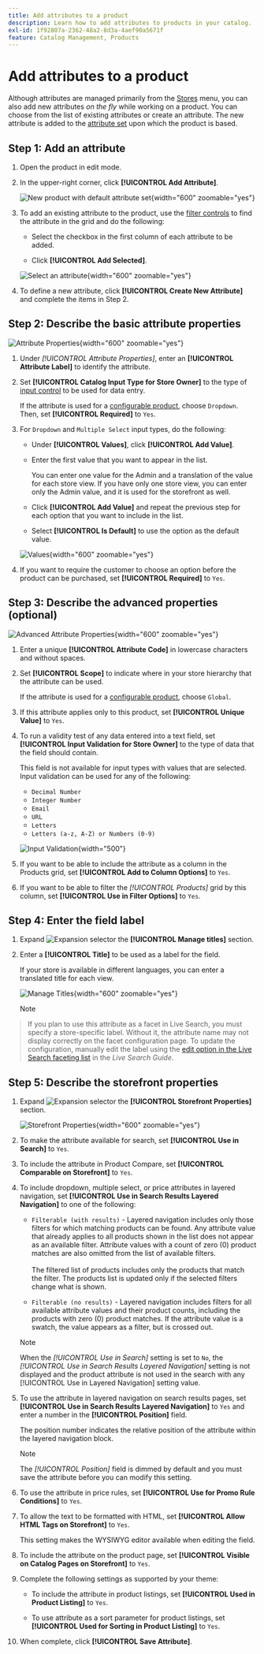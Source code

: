 ```yaml
---
title: Add attributes to a product
description: Learn how to add attributes to products in your catalog.
exl-id: 1f92807a-2362-48a2-8d3a-4aef90a5671f
feature: Catalog Management, Products
---
```

# Add attributes to a product

Although attributes are managed primarily from the [Stores](../stores-purchase/stores-menu.md) menu, you can also add new attributes _on the fly_ while working on a product. You can choose from the list of existing attributes or create an attribute. The new attribute is added to the [attribute set](../catalog/attribute-sets.md) upon which the product is based.

## Step 1: Add an attribute

1. Open the product in edit mode.

1. In the upper-right corner, click **[!UICONTROL Add Attribute]**.

   ![New product with default attribute set](./assets/product-attribute-add.png){width="600" zoomable="yes"}

1. To add an existing attribute to the product, use the [filter controls](../getting-started/admin-grid-controls.md) to find the attribute in the grid and do the following:

   - Select the checkbox in the first column of each attribute to be added.

   - Click **[!UICONTROL Add Selected]**.

   ![Select an attribute](./assets/product-attribute-add-select.png){width="600" zoomable="yes"}

1. To define a new attribute, click **[!UICONTROL Create New Attribute]** and complete the items in Step 2.

## Step 2: Describe the basic attribute properties

![Attribute Properties](./assets/product-attribute-add-new.png){width="600" zoomable="yes"}

1. Under _[!UICONTROL Attribute Properties]_, enter an **[!UICONTROL Attribute Label]** to identify the attribute.

1. Set **[!UICONTROL Catalog Input Type for Store Owner]** to the type of [input control](attributes-input-types.md) to be used for data entry.

   If the attribute is used for a [configurable product](product-create-configurable.md), choose `Dropdown`. Then, set **[!UICONTROL Required]** to `Yes`.

1. For `Dropdown` and `Multiple Select` input types, do the following:

   - Under **[!UICONTROL Values]**, click **[!UICONTROL Add Value]**.

   - Enter the first value that you want to appear in the list.

      You can enter one value for the Admin and a translation of the value for each store view. If you have only one store view, you can enter only the Admin value, and it is used for the storefront as well.

   - Click **[!UICONTROL Add Value]** and repeat the previous step for each option that you want to include in the list.

   - Select **[!UICONTROL Is Default]** to use the option as the default value.

   ![Values](./assets/product-attribute-add-values-colors.png){width="600" zoomable="yes"}

1. If you want to require the customer to choose an option before the product can be purchased, set **[!UICONTROL Required]** to `Yes`.

## Step 3: Describe the advanced properties (optional)

![Advanced Attribute Properties](./assets/product-attribute-advanced-attribute-properties.png){width="600" zoomable="yes"}

1. Enter a unique **[!UICONTROL Attribute Code]** in lowercase characters and without spaces.

1. Set **[!UICONTROL Scope]** to indicate where in your store hierarchy that the attribute can be used.

   If the attribute is used for a [configurable product](product-create-configurable.md), choose `Global`.

1. If this attribute applies only to this product, set **[!UICONTROL Unique Value]** to `Yes`.

1. To run a validity test of any data entered into a text field, set **[!UICONTROL Input Validation for Store Owner]** to the type of data that the field should contain.

   This field is not available for input types with values that are selected. Input validation can be used for any of the following:

   - `Decimal Number`
   - `Integer Number`
   - `Email`
   - `URL`
   - `Letters`
   - `Letters (a-z, A-Z) or Numbers (0-9)`

   ![Input Validation](./assets/product-attribute-input-validation.png){width="500"}

1. If you want to be able to include the attribute as a column in the Products grid, set **[!UICONTROL Add to Column Options]** to `Yes`.

1. If you want to be able to filter the _[!UICONTROL Products]_ grid by this column, set **[!UICONTROL Use in Filter Options]** to `Yes`.

## Step 4: Enter the field label

1. Expand ![Expansion selector](../assets/icon-display-expand.png) the **[!UICONTROL Manage titles]** section.

1. Enter a **[!UICONTROL Title]** to be used as a label for the field.

   If your store is available in different languages, you can enter a translated title for each view.

   ![Manage Titles](./assets/product-attribute-add-manage-titles.png){width="600" zoomable="yes"}

   >[!NOTE]
   >
> If you plan to use this attribute as a facet in Live Search, you must specify a store-specific label. Without it, the attribute name may not display correctly on the facet configuration page. To update the configuration, manually edit the label using the [edit option in the Live Search faceting list](https://experienceleague.adobe.com/en/docs/commerce/live-search/live-search-admin/facets/facets-add#step-2-edit-facet-properties-optional) in the _Live Search Guide_.

## Step 5: Describe the storefront properties

1. Expand ![Expansion selector](../assets/icon-display-expand.png) the **[!UICONTROL Storefront Properties]** section.

   ![Storefront Properties](./assets/product-attribute-add-storefront-properties.png){width="600" zoomable="yes"}

1. To make the attribute available for search, set **[!UICONTROL Use in Search]** to `Yes`.

1. To include the attribute in Product Compare, set **[!UICONTROL Comparable on Storefront]** to `Yes`.

1. To include dropdown, multiple select, or price attributes in layered navigation, set **[!UICONTROL Use in Search Results Layered Navigation]** to one of the following:

   - `Filterable (with results)` - Layered navigation includes only those filters for which matching products can be found. Any attribute value that already applies to all products shown in the list does not appear as an available filter. Attribute values with a count of zero (0) product matches are also omitted from the list of available filters.<br/><br/>The filtered list of products includes only the products that match the filter. The products list is updated only if the selected filters change what is shown.

   - `Filterable (no results)` - Layered navigation includes filters for all available attribute values and their product counts, including the products with zero (0) product matches. If the attribute value is a swatch, the value appears as a filter, but is crossed out.

   >[!NOTE]
   >
   >When the _[!UICONTROL Use in Search]_ setting is set to `No`, the _[!UICONTROL Use in Search Results Layered Navigation]_ setting is not displayed and the product attribute is not used in the search with any [!UICONTROL Use in Layered Navigation] setting value.

1. To use the attribute in layered navigation on search results pages, set **[!UICONTROL Use in Search Results Layered Navigation]** to `Yes` and enter a number in the **[!UICONTROL Position]** field.

   The position number indicates the relative position of the attribute within the layered navigation block.

   >[!NOTE]
   >
   >The _[!UICONTROL Position]_ field is dimmed by default and you must save the attribute before you can modify this setting.

1. To use the attribute in price rules, set **[!UICONTROL Use for Promo Rule Conditions]** to `Yes`.

1. To allow the text to be formatted with HTML, set **[!UICONTROL Allow HTML Tags on Storefront]** to `Yes`.

   This setting makes the WYSIWYG editor available when editing the field.

1. To include the attribute on the product page, set **[!UICONTROL Visible on Catalog Pages on Storefront]** to `Yes`.

1. Complete the following settings as supported by your theme:

   - To include the attribute in product listings, set **[!UICONTROL Used in Product Listing]** to `Yes`.

   - To use attribute as a sort parameter for product listings, set **[!UICONTROL Used for Sorting in Product Listing]** to `Yes`.

1. When complete, click **[!UICONTROL Save Attribute]**.
